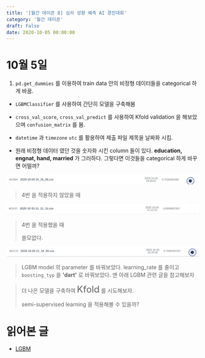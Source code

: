 ```yaml
---
title: '[월간 데이콘 8] 심리 성향 예측 AI 경진대회'
category: '월간 데이콘'
draft: False
date: 2020-10-05 00:00:00
---
```


# 10월 5일

1. `pd.get_dummies` 를 이용하여 train data 안의 비정형 데이터들을 categorical 하게 바꿈.

- `LGBMClassifier` 를 사용하여 간단히 모델을 구축해봄

- `cross_val_score`, `cross_val_predict` 를 사용하여 Kfold validation 을 해보았으며 `confusion_matrix` 를 봄.

- `datetime` 과 `timezone` `utc` 를 활용하여 제출 파일 제목을 날짜화 시킴.

- 원래 비정형 데이터 였던 것을 숫자화 시킨 column 들이 있다. **education, engnat, hand, married** 가 그러하다. 그렇다면 이것들을 categorical 하게 바꾸면 어떨까?

![1](./files/1.PNG)

> 4번 을 적용하지 않았을 때

![2](./files/2.PNG)

> 4번 을 적용했을 때
>
> 쓸모없다.

![3](./files/3.PNG)

> LGBM model 의 parameter 를 바꿔보았다. learning_rate 를 줄이고 `boosting_typ` 을 **'dart'** 로 바꿔보았다. 맨 아래 LGBM 관련 글을 참고해보자

> 더 나은 모델을 구축하여 <font size="5rem">Kfold</font> 를 시도해보자.
>
> <p/>semi-supervised learning 을 적용해볼 수 있을까?

# 읽어본 글

- [LGBM](https://nurilee.com/lightgbm-definition-parameter-tuning/)
